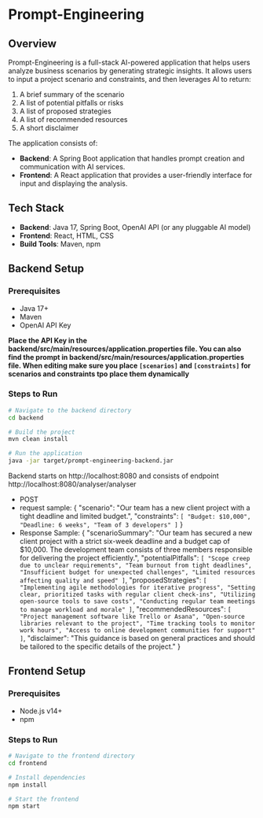 # Prompt-Engineering

## Overview

Prompt-Engineering is a full-stack AI-powered application that helps users analyze business scenarios by generating strategic insights. It allows users to input a project scenario and constraints, and then leverages AI to return:

1. A brief summary of the scenario  
2. A list of potential pitfalls or risks  
3. A list of proposed strategies  
4. A list of recommended resources  
5. A short disclaimer  

The application consists of:
- **Backend**: A Spring Boot application that handles prompt creation and communication with AI services.
- **Frontend**: A React application that provides a user-friendly interface for input and displaying the analysis.


## Tech Stack

- **Backend**: Java 17, Spring Boot, OpenAI API (or any pluggable AI model)
- **Frontend**: React, HTML, CSS
- **Build Tools**: Maven, npm


## Backend Setup

### Prerequisites
- Java 17+
- Maven
- OpenAI API Key

**Place the API Key in the backend/src/main/resources/application.properties file.
You can also find the prompt in backend/src/main/resources/application.properties file. When editing make sure you place `[scenarios]` and `[constraints]` for scenarios and constraints tpo place them dynamically**

### Steps to Run

```bash
# Navigate to the backend directory
cd backend

# Build the project
mvn clean install

# Run the application
java -jar target/prompt-engineering-backend.jar
```
Backend starts on http://localhost:8080 and consists of endpoint http://localhost:8080/analyser/analyser
- POST
- request sample: {
                    "scenario": "Our team has a new client project with a tight deadline and limited budget.",
                    "constraints": `[
                        "Budget: $10,000",
                        "Deadline: 6 weeks",
                        "Team of 3 developers"
                    ]`
                  }
- Response Sample: {
    "scenarioSummary": "Our team has secured a new client project with a strict six-week deadline and a budget cap of $10,000. The development team consists of three                                 members responsible for delivering the project efficiently.",
    "potentialPitfalls": `[
        "Scope creep due to unclear requirements",
        "Team burnout from tight deadlines",
        "Insufficient budget for unexpected challenges",
        "Limited resources affecting quality and speed"
    ]`,
    "proposedStrategies": `[
        "Implementing agile methodologies for iterative progress",
        "Setting clear, prioritized tasks with regular client check-ins",
        "Utilizing open-source tools to save costs",
        "Conducting regular team meetings to manage workload and morale"
    ]`,
    "recommendedResources": `[
        "Project management software like Trello or Asana",
        "Open-source libraries relevant to the project",
        "Time tracking tools to monitor work hours",
        "Access to online development communities for support"
    ]`,
    "disclaimer": "This guidance is based on general practices and should be tailored to the specific details of the project."
}

## Frontend Setup

### Prerequisites
- Node.js v14+
- npm

### Steps to Run

```bash
# Navigate to the frontend directory
cd frontend

# Install dependencies
npm install

# Start the frontend
npm start
```
